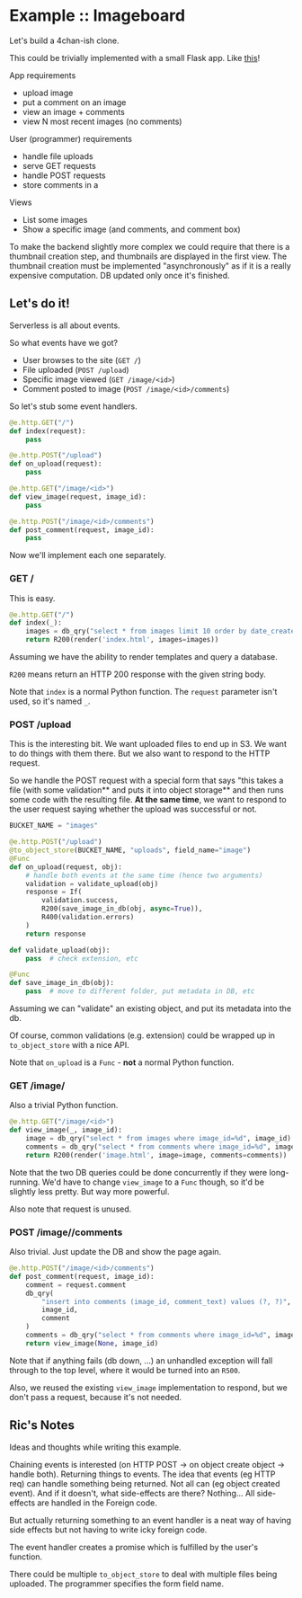 # Example :: Imageboard

Let's build a 4chan-ish clone.

This could be trivially implemented with a small Flask app. Like
[this](https://github.com/RealArpanBhattacharya/QuickChan/blob/master/server.py)!

App requirements
- upload image
- put a comment on an image
- view an image + comments
- view N most recent images (no comments)

User (programmer) requirements
- handle file uploads
- serve GET requests
- handle POST requests
- store comments in a 

Views
- List some images
- Show a specific image (and comments, and comment box)

To make the backend slightly more complex we could require that there is a
thumbnail creation step, and thumbnails are displayed in the first view. The
thumbnail creation must be implemented "asynchronously" as if it is a really
expensive computation. DB updated only once it's finished.


## Let's do it!

Serverless is all about events.

So what events have we got?
- User browses to the site (`GET /`)
- File uploaded (`POST /upload`)
- Specific image viewed (`GET /image/<id>`)
- Comment posted to image (`POST /image/<id>/comments`)

So let's stub some event handlers.

```python
@e.http.GET("/")
def index(request):
    pass

@e.http.POST("/upload")
def on_upload(request):
    pass

@e.http.GET("/image/<id>")
def view_image(request, image_id):
    pass

@e.http.POST("/image/<id>/comments")
def post_comment(request, image_id):
    pass
```

Now we'll implement each one separately.


### GET /

This is easy.

```python
@e.http.GET("/")
def index(_):
    images = db_qry("select * from images limit 10 order by date_created")
    return R200(render('index.html', images=images))
```

Assuming we have the ability to render templates and query a database.

`R200` means return an HTTP 200 response with the given string body.

Note that `index` is a normal Python function. The `request` parameter isn't
used, so it's named `_`.


### POST /upload

This is the interesting bit. We want uploaded files to end up in S3. We want to
do things with them there. But we also want to respond to the HTTP request.

So we handle the POST request with a special form that says "this takes a file
(with some validation** and puts it into object storage** and then runs some
code with the resulting file. **At the same time**, we want to respond to the
user request saying whether the upload was successful or not.

```python
BUCKET_NAME = "images"

@e.http.POST("/upload")
@to_object_store(BUCKET_NAME, "uploads", field_name="image")
@Func
def on_upload(request, obj):
    # handle both events at the same time (hence two arguments)
    validation = validate_upload(obj)
    response = If(
        validation.success,
        R200(save_image_in_db(obj, async=True)),
        R400(validation.errors)
    )
    return response

def validate_upload(obj):
    pass  # check extension, etc

@Func
def save_image_in_db(obj):
    pass  # move to different folder, put metadata in DB, etc
```

Assuming we can "validate" an existing object, and put its metadata into the db.

Of course, common validations (e.g. extension) could be wrapped up in
`to_object_store` with a nice API.

Note that `on_upload` is a `Func` - **not** a normal Python function.


### GET /image/<id>

Also a trivial Python function.

```python
@e.http.GET("/image/<id>")
def view_image(_, image_id):
    image = db_qry("select * from images where image_id=%d", image_id)
    comments = db_qry("select * from comments where image_id=%d", image_id)
    return R200(render('image.html', image=image, comments=comments))
```

Note that the two DB queries could be done concurrently if they were
long-running. We'd have to change `view_image` to a `Func` though, so it'd be
slightly less pretty. But way more powerful.

Also note that request is unused.


### POST /image/<id>/comments

Also trivial. Just update the DB and show the page again.

```python
@e.http.POST("/image/<id>/comments")
def post_comment(request, image_id):
    comment = request.comment
    db_qry(
        "insert into comments (image_id, comment_text) values (?, ?)",
        image_id,
        comment
    )
    comments = db_qry("select * from comments where image_id=%d", image_id)
    return view_image(None, image_id)
```

Note that if anything fails (db down, ...) an unhandled exception will fall
through to the top level, where it would be turned into an `R500`.

Also, we reused the existing `view_image` implementation to respond, but we
don't pass a request, because it's not needed.


## Ric's Notes

Ideas and thoughts while writing this example.

Chaining events is interested (on HTTP POST -> on object create object -> handle
both). Returning things to events. The idea that events (eg HTTP req) can handle
something being returned. Not all can (eg object created event). And if it
doesn't, what side-effects are there? Nothing... All side-effects are handled in
the Foreign code.

But actually returning something to an event handler is a neat way of having
side effects but not having to write icky foreign code.

The event handler creates a promise which is fulfilled by the user's function.

There could be multiple `to_object_store` to deal with multiple files being
uploaded. The programmer specifies the form field name.
